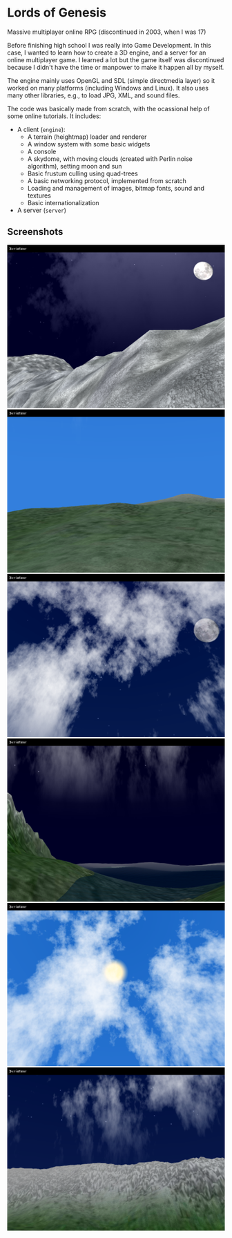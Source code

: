 # Lords of Genesis
Massive multiplayer online RPG (discontinued in 2003, when I was 17)

Before finishing high school I was really into Game Development. In this case, I wanted to learn how to create a 3D engine, and a server for an online multiplayer game. I learned a lot but the game itself was discontinued because I didn't have the time or manpower to make it happen all by myself.

The engine mainly uses OpenGL and SDL (simple directmedia layer) so it worked on many platforms (including Windows and Linux). It also uses many other libraries, e.g., to load JPG, XML, and sound files.

The code was basically made from scratch, with the ocassional help of some online tutorials. It includes:
* A client (`engine`):
  * A terrain (heightmap) loader and renderer
  * A window system with some basic widgets
  * A console
  * A skydome, with moving clouds (created with Perlin noise algorithm), setting moon and sun
  * Basic frustum culling using quad-trees
  * A basic networking protocol, implemented from scratch
  * Loading and management of images, bitmap fonts, sound and textures
  * Basic internationalization
* A server (`server`)

## Screenshots
![](screenshots/shot1.png)
![](screenshots/shot2.png)
![](screenshots/shot3.png)
![](screenshots/shot4.png)
![](screenshots/shot5.png)
![](screenshots/shot6.png)
